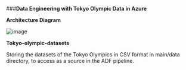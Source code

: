 ###**Data Engineering with Tokyo Olympic Data in Azure**

**Architecture Diagram**

![image](https://github.com/user-attachments/assets/a0cf0b7a-2132-4c77-8576-18fadef1c8f2)


**Tokyo-olympic-datasets**

Storing the datasets of the Tokyo Olympics in CSV format in main/data directory, to access as a source in the ADF pipeline.
